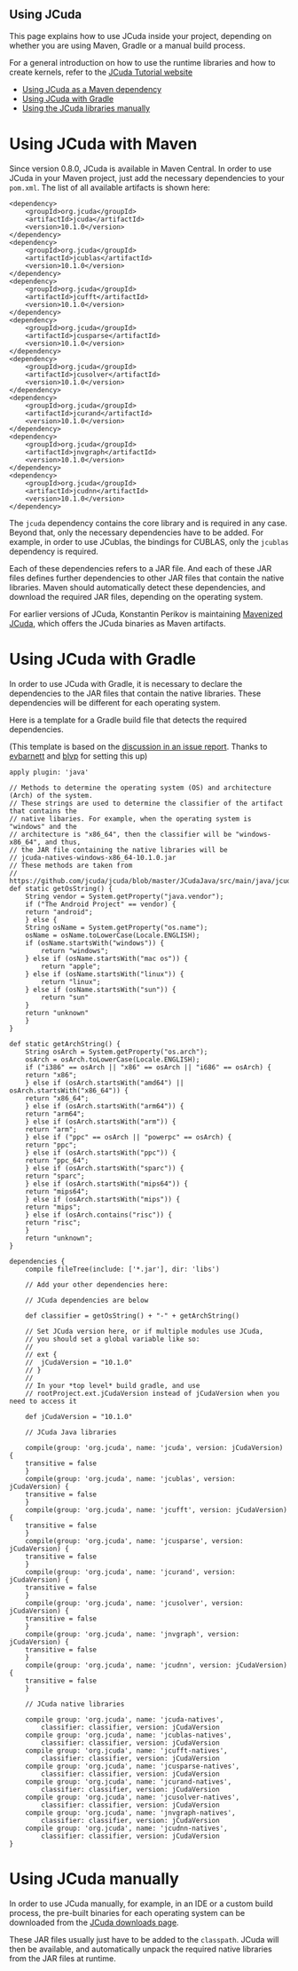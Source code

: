 
Using JCuda
------------------

This page explains how to use JCuda inside your project, depending on
whether you are using Maven, Gradle or a manual build process.

For a general introduction on how to use the runtime libraries and
how to create kernels, refer to the [JCuda Tutorial website](http://www.jcuda.org/tutorial/TutorialIndex.html)

- [Using JCuda as a Maven dependency](#using-jcuda-with-maven)
- [Using JCuda with Gradle](#using-jcuda-with-gradle)
- [Using the JCuda libraries manually](#using-jcuda-manually)


# Using JCuda with Maven

Since version 0.8.0, JCuda is available in Maven Central. In order to use
JCuda in your Maven project, just add the necessary dependencies to your
`pom.xml`. The list of all available artifacts is shown here:

    <dependency>
        <groupId>org.jcuda</groupId>
        <artifactId>jcuda</artifactId>
        <version>10.1.0</version>
    </dependency>
    <dependency>
        <groupId>org.jcuda</groupId>
        <artifactId>jcublas</artifactId>
        <version>10.1.0</version>
    </dependency>
    <dependency>
        <groupId>org.jcuda</groupId>
        <artifactId>jcufft</artifactId>
        <version>10.1.0</version>
    </dependency>
    <dependency>
        <groupId>org.jcuda</groupId>
        <artifactId>jcusparse</artifactId>
        <version>10.1.0</version>
    </dependency>
    <dependency>
        <groupId>org.jcuda</groupId>
        <artifactId>jcusolver</artifactId>
        <version>10.1.0</version>
    </dependency>
    <dependency>
        <groupId>org.jcuda</groupId>
        <artifactId>jcurand</artifactId>
        <version>10.1.0</version>
    </dependency>
    <dependency>
        <groupId>org.jcuda</groupId>
        <artifactId>jnvgraph</artifactId>
        <version>10.1.0</version>
    </dependency>
    <dependency>
        <groupId>org.jcuda</groupId>
        <artifactId>jcudnn</artifactId>
        <version>10.1.0</version>
    </dependency>

The `jcuda` dependency contains the core library and is required
in any case. Beyond that, only the necessary dependencies have
to be added. For example, in order to use JCublas, the bindings 
for CUBLAS, only the `jcublas` dependency is required. 

Each of these dependencies refers to a JAR file. And each of
these JAR files defines further dependencies to other JAR files
that contain the native libraries. Maven should automatically
detect these dependencies, and download the required JAR files,
depending on the operating system.

For earlier versions of JCuda, Konstantin Perikov is maintaining 
[Mavenized JCuda](https://github.com/MysterionRise/mavenized-jcuda),
which offers the JCuda binaries as Maven artifacts.  


# Using JCuda with Gradle

In order to use JCuda with Gradle, it is necessary to declare
the dependencies to the JAR files that contain the native libraries.
These dependencies will be different for each operating system.

Here is a template for a Gradle build file that detects the 
required dependencies. 

(This template is based on the 
[discussion in an issue report](https://github.com/jcuda/jcuda-main/issues/16#issuecomment-323610823). 
Thanks to [evbarnett](https://github.com/evbarnett) and 
[blvp](https://github.com/blvp) for setting this up)


    apply plugin: 'java'

    // Methods to determine the operating system (OS) and architecture (Arch) of the system.
    // These strings are used to determine the classifier of the artifact that contains the
    // native libaries. For example, when the operating system is "windows" and the 
    // architecture is "x86_64", then the classifier will be "windows-x86_64", and thus,
    // the JAR file containing the native libraries will be
    // jcuda-natives-windows-x86_64-10.1.0.jar
    // These methods are taken from 
    // https://github.com/jcuda/jcuda/blob/master/JCudaJava/src/main/java/jcuda/LibUtils.java
    def static getOsString() {
        String vendor = System.getProperty("java.vendor");
        if ("The Android Project" == vendor) {
        return "android";
        } else {
        String osName = System.getProperty("os.name");
        osName = osName.toLowerCase(Locale.ENGLISH);
        if (osName.startsWith("windows")) {
            return "windows";
        } else if (osName.startsWith("mac os")) {
            return "apple";
        } else if (osName.startsWith("linux")) {
            return "linux";
        } else if (osName.startsWith("sun")) {
            return "sun"
        }
        return "unknown"
        }
    }

    def static getArchString() {
        String osArch = System.getProperty("os.arch");
        osArch = osArch.toLowerCase(Locale.ENGLISH);
        if ("i386" == osArch || "x86" == osArch || "i686" == osArch) {
        return "x86";
        } else if (osArch.startsWith("amd64") || osArch.startsWith("x86_64")) {
        return "x86_64";
        } else if (osArch.startsWith("arm64")) {
        return "arm64";
        } else if (osArch.startsWith("arm")) {
        return "arm";
        } else if ("ppc" == osArch || "powerpc" == osArch) {
        return "ppc";
        } else if (osArch.startsWith("ppc")) {
        return "ppc_64";
        } else if (osArch.startsWith("sparc")) {
        return "sparc";
        } else if (osArch.startsWith("mips64")) {
        return "mips64";
        } else if (osArch.startsWith("mips")) {
        return "mips";
        } else if (osArch.contains("risc")) {
        return "risc";
        }
        return "unknown";
    }

    dependencies {
        compile fileTree(include: ['*.jar'], dir: 'libs')

        // Add your other dependencies here:

        // JCuda dependencies are below

        def classifier = getOsString() + "-" + getArchString()

        // Set JCuda version here, or if multiple modules use JCuda, 
        // you should set a global variable like so:
        //
        // ext {
        //  jCudaVersion = "10.1.0"
        // }
        //
        // In your *top level* build gradle, and use
        // rootProject.ext.jCudaVersion instead of jCudaVersion when you need to access it

        def jCudaVersion = "10.1.0"

        // JCuda Java libraries

        compile(group: 'org.jcuda', name: 'jcuda', version: jCudaVersion) {
        transitive = false
        }
        compile(group: 'org.jcuda', name: 'jcublas', version: jCudaVersion) {
        transitive = false
        }
        compile(group: 'org.jcuda', name: 'jcufft', version: jCudaVersion) {
        transitive = false
        }
        compile(group: 'org.jcuda', name: 'jcusparse', version: jCudaVersion) {
        transitive = false
        }
        compile(group: 'org.jcuda', name: 'jcurand', version: jCudaVersion) {
        transitive = false
        }
        compile(group: 'org.jcuda', name: 'jcusolver', version: jCudaVersion) {
        transitive = false
        }
        compile(group: 'org.jcuda', name: 'jnvgraph', version: jCudaVersion) {
        transitive = false
        }
        compile(group: 'org.jcuda', name: 'jcudnn', version: jCudaVersion) {
        transitive = false
        }

        // JCuda native libraries

        compile group: 'org.jcuda', name: 'jcuda-natives',
            classifier: classifier, version: jCudaVersion
        compile group: 'org.jcuda', name: 'jcublas-natives',
            classifier: classifier, version: jCudaVersion
        compile group: 'org.jcuda', name: 'jcufft-natives',
            classifier: classifier, version: jCudaVersion
        compile group: 'org.jcuda', name: 'jcusparse-natives',
            classifier: classifier, version: jCudaVersion
        compile group: 'org.jcuda', name: 'jcurand-natives',
            classifier: classifier, version: jCudaVersion
        compile group: 'org.jcuda', name: 'jcusolver-natives',
            classifier: classifier, version: jCudaVersion
        compile group: 'org.jcuda', name: 'jnvgraph-natives',
            classifier: classifier, version: jCudaVersion
        compile group: 'org.jcuda', name: 'jcudnn-natives',
            classifier: classifier, version: jCudaVersion
    }

# Using JCuda manually

In order to use JCuda manually, for example, in an IDE or a custom build process,
the pre-built binaries for each operating system can be downloaded from the 
[JCuda downloads page](http://www.jcuda.org/downloads/downloads.html).

These JAR files usually just have to be added to the `classpath`. JCuda will
then be available, and automatically unpack the required native libraries from
the JAR files at runtime.






